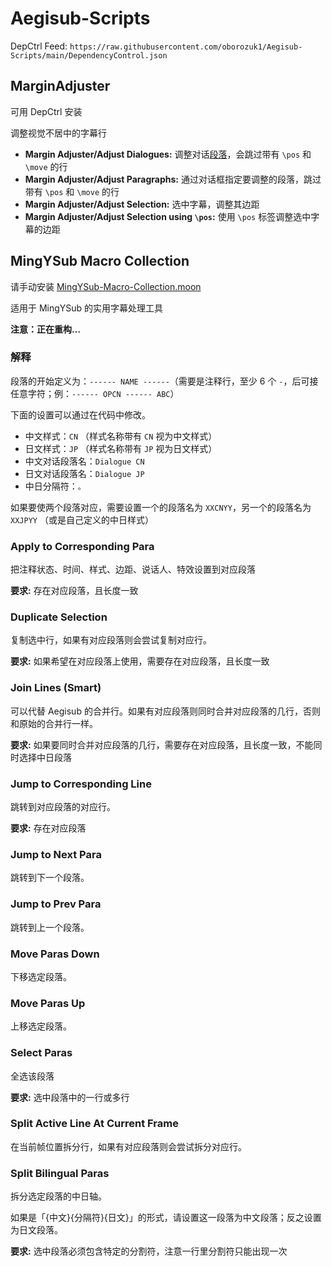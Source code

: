 # Aegisub-Scripts

DepCtrl Feed: `https://raw.githubusercontent.com/oborozuk1/Aegisub-Scripts/main/DependencyControl.json`

## MarginAdjuster

可用 DepCtrl 安装

调整视觉不居中的字幕行

- **Margin Adjuster/Adjust Dialogues:** 调整对话[段落](#解释)，会跳过带有 `\pos` 和 `\move` 的行
- **Margin Adjuster/Adjust Paragraphs:** 通过对话框指定要调整的段落，跳过带有 `\pos` 和 `\move` 的行
- **Margin Adjuster/Adjust Selection:** 选中字幕，调整其边距
- **Margin Adjuster/Adjust Selection using `\pos`:** 使用 `\pos` 标签调整选中字幕的边距

## MingYSub Macro Collection

请手动安装 [MingYSub-Macro-Collection.moon](./macros/MingYSub-Macro-Collection.moon)

适用于 MingYSub 的实用字幕处理工具

**注意：正在重构…**

### 解释

段落的开始定义为：`------ NAME ------`（需要是注释行，至少 6 个 `-`，后可接任意字符；例：`------ OPCN ------ ABC`）

下面的设置可以通过在代码中修改。

- 中文样式：`CN` （样式名称带有 `CN` 视为中文样式）
- 日文样式：`JP` （样式名称带有 `JP` 视为日文样式）
- 中文对话段落名：`Dialogue CN`
- 日文对话段落名：`Dialogue JP`
- 中日分隔符：`。`

如果要使两个段落对应，需要设置一个的段落名为 `XXCNYY`，另一个的段落名为 `XXJPYY` （或是自己定义的中日样式）

### Apply to Corresponding Para

把注释状态、时间、样式、边距、说话人、特效设置到对应段落

**要求:** 存在对应段落，且长度一致

<!-- ### Check Bilingual Dialogue

检查对话中日轴，包括时间、标点、标签、样式、边距、空格、换行符。

**要求:** 存在对话中日段落，且长度一致 -->

<!-- ### Check Full Sub

检查全文。除检查对话中日轴外，还会检查全文的用词。可自行修改代码中的 `unrecommended_patterns` 变量。 -->

### Duplicate Selection

复制选中行，如果有对应段落则会尝试复制对应行。

**要求:** 如果希望在对应段落上使用，需要存在对应段落，且长度一致

### Join Lines (Smart)

可以代替 Aegisub 的合并行。如果有对应段落则同时合并对应段落的几行，否则和原始的合并行一样。

**要求:** 如果要同时合并对应段落的几行，需要存在对应段落，且长度一致，不能同时选择中日段落

### Jump to Corresponding Line

跳转到对应段落的对应行。

**要求:** 存在对应段落

### Jump to Next Para

跳转到下一个段落。

### Jump to Prev Para

跳转到上一个段落。

### Move Paras Down

下移选定段落。

### Move Paras Up

上移选定段落。

### Select Paras

全选该段落

**要求:** 选中段落中的一行或多行

### Split Active Line At Current Frame

在当前帧位置拆分行，如果有对应段落则会尝试拆分对应行。

### Split Bilingual Paras

拆分选定段落的中日轴。

如果是「{中文}{分隔符}{日文}」的形式，请设置这一段落为中文段落；反之设置为日文段落。

**要求:** 选中段落必须包含特定的分割符，注意一行里分割符只能出现一次
